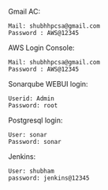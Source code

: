 Gmail AC:

    Mail: shubhhpcsa@gmail.com
    Password : AWS@12345

AWS Login Console:

    Mail: shubhhpcsa@gmail.com
    Password : AWS@12345

Sonarqube WEBUI login:

    Userid: Admin
    Password: root

Postgresql login:

    User: sonar
    Password: sonar

Jenkins:

    User: shubham
    password: jenkins@12345
